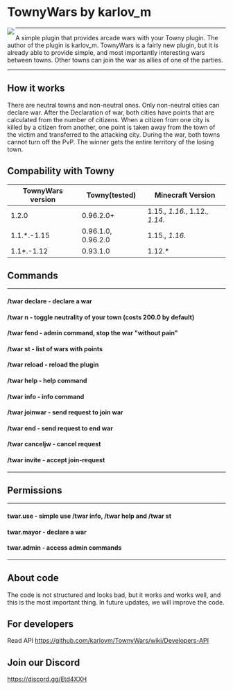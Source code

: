 # TownyWars by karlov_m

<p><img align=left src="https://i.imgur.com/9MjzbiA.png">

___

A simple plugin that provides arcade wars with your Towny plugin. The author of the plugin is karlov_m. TownyWars is a fairly new plugin, but it is already able to provide simple, and most importantly interesting wars between towns. Other towns can join the war as allies of one of the parties.
___

## 
## How it works
There are neutral towns and non-neutral ones. Only non-neutral cities can declare war. After the Declaration of war, both cities have points that are calculated from the number of citizens. When a citizen from one city is killed by a citizen from another, one point is taken away from the town of the victim and transferred to the attacking city. During the war, both towns cannot turn off the PvP. The winner gets the entire territory of the losing town.
## Compability with Towny
| TownyWars version | Towny(tested) | Minecraft Version |
| ------ | ------ | ----- |
| 1.2.0 | 0.96.2.0+  | 1.15.*, 1.16.*, 1.12.*, 1.14.*
| 1.1.*.-1.15 | 0.96.1.0, 0.96.2.0  | 1.15.*, 1.16.*
| 1.1*.-1.12 | 0.93.1.0 | 1.12.*
## Commands

___
#### /twar declare <town> - declare a war
#### /twar n - toggle neutrality of your town (costs 200.0 by default)
#### /twar fend <town> - admin command, stop the war "without pain"
#### /twar st - list of wars with points
#### /twar reload - reload the plugin
#### /twar help - help command
#### /twar info - info command
#### /twar joinwar <town> - send request to join war
#### /twar end - send request to end war
#### /twar canceljw - cancel request
#### /twar invite <town> - accept join-request
___

## Permissions

___

#### twar.use - simple use /twar info, /twar help and /twar st
#### twar.mayor - declare a war
#### twar.admin - access admin commands
___

## About code
The code is not structured and looks bad, but it works and works well, and this is the most important thing. In future updates, we will improve the code.

## For developers
Read API
https://github.com/karlovm/TownyWars/wiki/Developers-API

## Join our Discord
https://discord.gg/Etd4XXH
   
